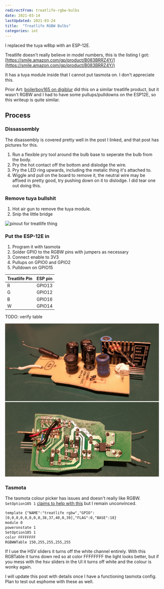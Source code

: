 ```yaml
---
redirectFrom: treatlife-rgbw-bulbs
date: 2021-03-14
lastUpdated: 2021-03-24
title:  "Treatlife RGBW Bulbs"
categories: iot
---
```


I replaced the tuya w8bp with an ESP-12E.



Treatlife doesn't really believe in model numbers, this is the listing I got: [https://smile.amazon.com/gp/product/B083BRRZ4Y/](https://smile.amazon.com/gp/product/B083BRRZ4Y/)

It has a tuya module inside that I cannot put tasmota on.
I don't appreciate this.

Prior Art: [boilerboy165 on digiblur](https://www.digiblur.com/2021/02/treatlife-sl10-rgb-ccw-esp-transplant.html) did this on a similar treatlife product, but it wasn't RGBW and I had to have some pullups/pulldowns on the ESP12E, so this writeup is quite similar.

## Process
### Dissassembly
The disassembly is covered pretty well in the post I linked, and that post has pictures for this.

1. Run a flexible pry tool around the bulb base to seperate the bulb from the body.
2. Pry the hot contact off the bottom and dislodge the wire.
3. Pry the LED ring upwards, including the metalic thing it's attached to.
4. Wiggle and pull on the board to remove it, the neutral wire may be affixed in pretty good, try pushing down on it to dislodge.
   I did tear one out doing this.

### Remove tuya bullshit
1. Hot air gun to remove the tuya module.
2. Snip the little bridge

![pinout for treatlife thing](/assets/pages/treatlife-rgbw-bulbs/treatlife-board-layout.jpg)


### Put the ESP-12E in
1. Program it with tasmota
2. Solder GPIO to the RGBW pins with jumpers as necessary
3. Connect enable to 3V3
4. Pullups on GPIO0 and GPIO2
5. Pulldown on GPIO15

| Treatlife Pin | ESP pin |
| ---           | ---     |
| R             | GPIO13  |
| G             | GPIO12  |
| B             | GPIO16  |
| W             | GPIO14  |

TODO: verify table


![such wire management](/assets/pages/treatlife-rgbw-bulbs/finished-top.jpg)
![not shorting, probably](/assets/pages/treatlife-rgbw-bulbs/finished-bottom.jpg)

### Tasmota

The tasmota colour picker has issues and doesn't really like RGBW.
`SetOption105 1` [claims to help with this](https://tasmota.github.io/docs/Lights/#white-blend-mode) but I remain unconvinced.

```
template {"NAME":"treatlife rgbw","GPIO":[0,0,0,0,0,0,0,0,38,37,40,0,39],"FLAG":0,"BASE":18}
module 0
poweronstate 1
SetOption105 1
color FFFFFFFF
RGBWWTable 150,255,255,255,255
```
If I use the HSV sliders it turns off the white channel entirely.
With this RGBTable it turns down red so at color FFFFFFFF the light looks better,
but if you mess with the hsv sliders in the UI it turns off white and the colour is wonky again.

I will update this post with details once I have a functioning tasmota config.
Plan to test out esphome with these as well.
